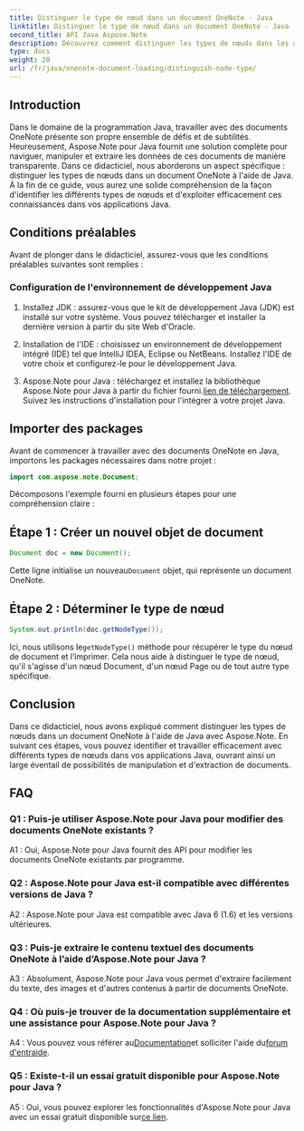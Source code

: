 ```yaml
---
title: Distinguer le type de nœud dans un document OneNote - Java
linktitle: Distinguer le type de nœud dans un document OneNote - Java
second_title: API Java Aspose.Note
description: Découvrez comment distinguer les types de nœuds dans les documents OneNote à l'aide de Java avec Aspose.Note. Explorez le guide étape par étape et la FAQ pour une intégration transparente.
type: docs
weight: 20
url: /fr/java/onenote-document-loading/distinguish-node-type/
---
```

## Introduction

Dans le domaine de la programmation Java, travailler avec des documents OneNote présente son propre ensemble de défis et de subtilités. Heureusement, Aspose.Note pour Java fournit une solution complète pour naviguer, manipuler et extraire les données de ces documents de manière transparente. Dans ce didacticiel, nous aborderons un aspect spécifique : distinguer les types de nœuds dans un document OneNote à l'aide de Java. À la fin de ce guide, vous aurez une solide compréhension de la façon d'identifier les différents types de nœuds et d'exploiter efficacement ces connaissances dans vos applications Java.

## Conditions préalables

Avant de plonger dans le didacticiel, assurez-vous que les conditions préalables suivantes sont remplies :

### Configuration de l'environnement de développement Java

1. Installez JDK : assurez-vous que le kit de développement Java (JDK) est installé sur votre système. Vous pouvez télécharger et installer la dernière version à partir du site Web d'Oracle.

2. Installation de l'IDE : choisissez un environnement de développement intégré (IDE) tel que IntelliJ IDEA, Eclipse ou NetBeans. Installez l'IDE de votre choix et configurez-le pour le développement Java.

3.  Aspose.Note pour Java : téléchargez et installez la bibliothèque Aspose.Note pour Java à partir du fichier fourni.[lien de téléchargement](https://releases.aspose.com/note/java/). Suivez les instructions d'installation pour l'intégrer à votre projet Java.

## Importer des packages

Avant de commencer à travailler avec des documents OneNote en Java, importons les packages nécessaires dans notre projet :

```java
import com.aspose.note.Document;
```

Décomposons l'exemple fourni en plusieurs étapes pour une compréhension claire :

## Étape 1 : Créer un nouvel objet de document

```java
Document doc = new Document();
```

 Cette ligne initialise un nouveau`Document` objet, qui représente un document OneNote.

## Étape 2 : Déterminer le type de nœud

```java
System.out.println(doc.getNodeType());
```

 Ici, nous utilisons le`getNodeType()` méthode pour récupérer le type du nœud de document et l’imprimer. Cela nous aide à distinguer le type de nœud, qu'il s'agisse d'un nœud Document, d'un nœud Page ou de tout autre type spécifique.

## Conclusion

Dans ce didacticiel, nous avons expliqué comment distinguer les types de nœuds dans un document OneNote à l'aide de Java avec Aspose.Note. En suivant ces étapes, vous pouvez identifier et travailler efficacement avec différents types de nœuds dans vos applications Java, ouvrant ainsi un large éventail de possibilités de manipulation et d'extraction de documents.

## FAQ

### Q1 : Puis-je utiliser Aspose.Note pour Java pour modifier des documents OneNote existants ?

A1 : Oui, Aspose.Note pour Java fournit des API pour modifier les documents OneNote existants par programme.

### Q2 : Aspose.Note pour Java est-il compatible avec différentes versions de Java ?

A2 : Aspose.Note pour Java est compatible avec Java 6 (1.6) et les versions ultérieures.

### Q3 : Puis-je extraire le contenu textuel des documents OneNote à l’aide d’Aspose.Note pour Java ?

A3 : Absolument, Aspose.Note pour Java vous permet d'extraire facilement du texte, des images et d'autres contenus à partir de documents OneNote.

### Q4 : Où puis-je trouver de la documentation supplémentaire et une assistance pour Aspose.Note pour Java ?

 A4 : Vous pouvez vous référer au[Documentation](https://reference.aspose.com/note/java/)et solliciter l'aide du[forum d'entraide](https://forum.aspose.com/c/note/28).

### Q5 : Existe-t-il un essai gratuit disponible pour Aspose.Note pour Java ?

 A5 : Oui, vous pouvez explorer les fonctionnalités d'Aspose.Note pour Java avec un essai gratuit disponible sur[ce lien](https://releases.aspose.com/).
